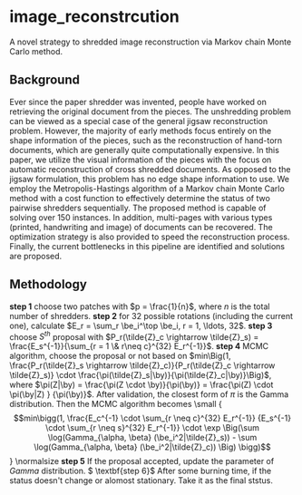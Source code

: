 # image_reconstrcution
A novel strategy to shredded image reconstruction via Markov chain Monte Carlo method.

## Background
Ever since the paper shredder was invented, people have worked on retrieving the original document from the pieces. The unshredding problem can be viewed as a special case of the general jigsaw reconstruction problem. However, the majority of early methods focus entirely on the shape information of the pieces, such as the reconstruction of hand-torn documents, which are generally quite computationally expensive. In this paper, we utilize the visual information of the pieces with the focus on automatic reconstruction of cross shredded documents. As opposed to the jigsaw formulation, this problem has no edge shape information to use. We employ the Metropolis-Hastings algorithm of a Markov chain Monte Carlo method with a cost function to effectively determine the status of two pairwise shredders sequentially. The proposed method is capable of solving over 150 instances. In addition, multi-pages with various types (printed, handwriting and image) of documents can be recovered. The optimization strategy is also provided to speed the reconstruction process.  Finally, the current bottlenecks in this pipeline are identified and solutions are proposed.

## Methodology
$\textbf{step 1}$ choose two patches with $p = \frac{1}{n}$, where $n$ is the total number of shredders.
$\textbf{step 2}$ for $32$ possible rotations (including the current one), calculate $E_r = \sum_r \be_i^\top \be_i, r = 1, \ldots, 32$.
$\textbf{step 3}$ choose $S^{th}$ proposal with $P_r(\tilde{Z}_c \rightarrow \tilde{Z}_s) = \frac{E_s^{-1}}{\sum_{r = 1 \& r\neq c}^{32} E_r^{-1}}$.
$\textbf{step 4}$ MCMC algorithm, choose the proposal or not based on $min\Big(1, \frac{P_r(\tilde{Z}_s \rightarrow \tilde{Z}_c)}{P_r(\tilde{Z}_c \rightarrow \tilde{Z}_s)} \cdot \frac{\pi(\tilde{Z}_s|\by)}{\pi(\tilde{Z}_c|\by)}\Big)$, where $\pi(Z|\by) = \frac{\pi(Z \cdot \by)}{\pi(\by)} = \frac{\pi(Z) \cdot \pi(\by|Z) } {\pi(\by)}$. After validation, the closest form of $\pi$ is the Gamma distribution. Then the MCMC algorithm becomes \small
 {$$min\bigg(1, \frac{E_c^{-1} \cdot \sum_{r \neq c}^{32} E_r^{-1}} {E_s^{-1} \cdot \sum_{r \neq s}^{32} E_r^{-1}} \cdot \exp \Big(\sum \log(Gamma_{\alpha, \beta} (\be_i^2|\tilde{Z}_s)) - \sum \log(Gamma_{\alpha, \beta} (\be_i^2|\tilde{Z}_c)) \Big)  \bigg)$$} \normalsize
 $\textbf{step 5}$ If the proposal accepted, update the parameter of $Gamma$ distribution.
  $ \textbf{step 6}$ After some burning time, if the status doesn't change or alomost stationary. Take it as the final ststus.


